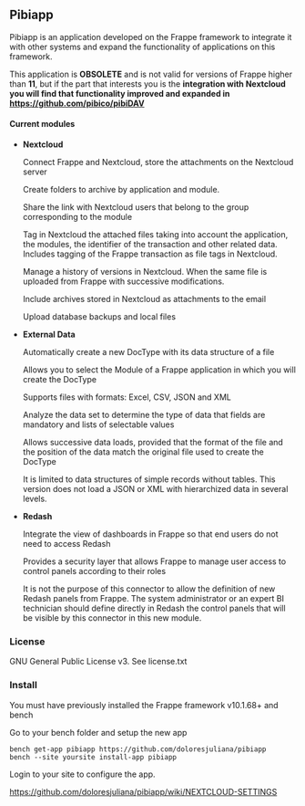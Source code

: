
## Pibiapp

Pibiapp is an application developed on the Frappe framework to integrate it with other systems and expand the functionality of applications on this framework.

This application is **OBSOLETE** and is not valid for versions of Frappe higher than **11**, but if the part that interests you is the **integration with Nextcloud you will find that functionality improved and expanded in
https://github.com/pibico/pibiDAV**

#### Current modules

- **Nextcloud**
    
    Connect Frappe and Nextcloud, store the attachments on the Nextcloud server
    
    Create folders to archive by application and module.
    
    Share the link with Nextcloud users that belong to the group corresponding to the module
    
    Tag in Nextcloud the attached files taking into account the application, the modules, the identifier of the transaction and other related data. Includes tagging of the Frappe transaction as file tags in Nextcloud.
    
    Manage a history of versions in Nextcloud. When the same file is uploaded from Frappe with successive modifications.
    
    Include archives stored in Nextcloud as attachments to the email
    
    Upload database backups and local files
    
- **External Data**
    
    Automatically create a new DocType with its data structure of a file
    
    Allows you to select the Module of a Frappe application in which you will create the DocType
    
    Supports files with formats: Excel, CSV, JSON and XML
    
    Analyze the data set to determine the type of data that fields are mandatory and lists of selectable values
    
    Allows successive data loads, provided that the format of the file and the position of the data match the original file used to create the DocType
    
    
    It is limited to data structures of simple records without tables. This version does not load a JSON or XML with hierarchized data in several levels.    

- **Redash**

    Integrate the view of dashboards in Frappe so that end users do not need to access Redash
    
    Provides a security layer that allows Frappe to manage user access to control panels according to their roles

    It is not the purpose of this connector to allow the definition of new Redash panels from Frappe. The system administrator or an expert BI technician should define directly in Redash the control panels that will be visible by this connector in this new module.
    
### License

GNU General Public License v3. See license.txt

### Install

You must have previously installed the Frappe framework v10.1.68+ and bench

Go to your bench folder and setup the new app

```
bench get-app pibiapp https://github.com/doloresjuliana/pibiapp
bench --site yoursite install-app pibiapp
```

Login to your site to configure the app.

https://github.com/doloresjuliana/pibiapp/wiki/NEXTCLOUD-SETTINGS
